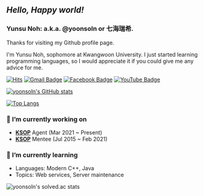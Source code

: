 ## ***Hello, Happy world!***

### Yunsu Noh: a.k.a. @yoonsoln or 七海瑞希.

Thanks for visiting my Github profile page.

I'm Yunsu Noh, sophomore at Kwangwoon University. I just started learning programming languages, so I would appreciate it if you could give me any advice for me.

[![Hits](https://hits.seeyoufarm.com/api/count/incr/badge.svg?url=https%3A%2F%2Fgithub.com%2Fyoonsoln)](https://github.com/yoonsoln)
[![Gmail Badge](https://img.shields.io/badge/-Gmail-d14836?style=flat-square&logo=Gmail&logoColor=white&link=mailto:02.yunsu.noh@gmail.com)](mailto:02.yunsu.noh@gmail.com)
[![Facebook Badge](https://img.shields.io/badge/-Facebook-1877f2?style=flat-square&logo=facebook&logoColor=white&link=https://www.facebook.com/profile.php?id=100010957418627)](https://www.facebook.com/profile.php?id=100010957418627/)
[![YouTube Badge](https://img.shields.io/youtube/channel/subscribers/UCINtBUOljirjvV6hu9hOIpg?style=social)](https://www.youtube.com/channel/UCINtBUOljirjvV6hu9hOIpg)

[![yoonsoln's GitHub stats](https://github-readme-stats.vercel.app/api?username=yoonsoln&theme=gotham&show_icons=true)](https://github.com/anuraghazra/github-readme-stats)
 
[![Top Langs](https://github-readme-stats.vercel.app/api/top-langs/?username=yoonsoln&layout=compact&theme=rose_pine&show_icons=true)](https://github.com/anuraghazra/github-readme-stats)

### 🔭 I’m currently working on
 - [**KSOP**](http://outreach.kaist.ac.kr/) Agent (Mar 2021 ~ Present)
 - [**KSOP**](http://outreach.kaist.ac.kr/) Mentee (Jul 2015 ~ Feb 2021)

### 🌱 I’m currently learning
 - Languages: Modern C++, Java
 - Topics: Web services, Server maintenance

 
![yoonsoln's solved.ac stats](https://github-readme-solvedac.hyp3rflow.vercel.app/api/?handle=yoonsoln)

<!--
**yoonsoln/yoonsoln** is a ✨ _special_ ✨ repository because its `README.md` (this file) appears on your GitHub profile.

Here are some ideas to get you started:


- 👯 I’m looking to collaborate on ...
- 🤔 I’m looking for help with ...
- 💬 Ask me about ...
- 📫 How to reach me: ...
- 😄 Pronouns: ...
- ⚡ Fun fact: ...
-->
